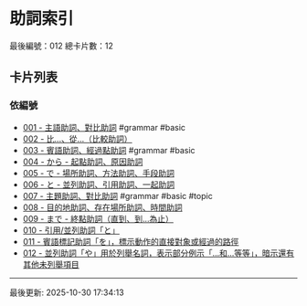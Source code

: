 # 助詞索引

最後編號：012
總卡片數：12

## 卡片列表

### 依編號
- [001 - 主語助詞、對比助詞](001_ga.md) #grammar #basic
- [002 - 比...、從...（比較助詞）](002_yori.md) 
- [003 - 賓語助詞、經過點助詞](003_wo.md) #grammar #basic
- [004 - から - 起點助詞、原因助詞](004_kara.md) 
- [005 - で - 場所助詞、方法助詞、手段助詞](005_de.md) 
- [006 - と - 並列助詞、引用助詞、一起助詞](006_to.md) 
- [007 - 主題助詞、對比助詞](007_wa.md) #grammar #basic #topic
- [008 - 目的地助詞、存在場所助詞、時間助詞](008_ni.md) 
- [009 - まで - 終點助詞（直到、到...為止）](009_made.md) 
- [010 - 引用/並列助詞「と」](010_to.md) 
- [011 - 賓語標記助詞「を」，標示動作的直接對象或經過的路徑](011_wo.md) 
- [012 - 並列助詞「や」用於列舉名詞，表示部分例示「...和...等等」，暗示還有其他未列舉項目](012_ya.md) 

---
最後更新: 2025-10-30 17:34:13
